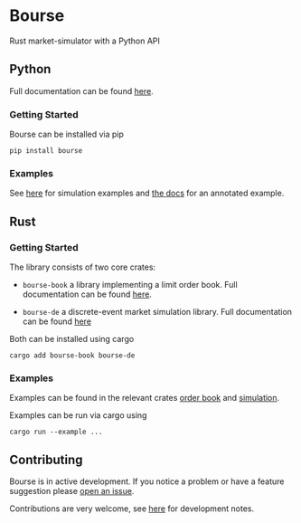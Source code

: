 # Bourse

Rust market-simulator with a Python API

## Python

Full documentation can be found
[here](https://zombie-einstein.github.io/bourse/).

### Getting Started

Bourse can be installed via pip

```
pip install bourse
```

### Examples

See [here](examples/) for simulation examples and
[the docs](https://zombie-einstein.github.io/bourse/pages/example.html)
for an annotated example.

## Rust

### Getting Started

The library consists of two core crates:

- `bourse-book` a library implementing a limit order
  book. Full documentation can be found
  [here](https://docs.rs/bourse-book/latest/bourse_book/).

- `bourse-de` a discrete-event market simulation library.
  Full documentation can be found
  [here](https://docs.rs/bourse-de/latest/bourse_de/)

Both can be installed using cargo

```
cargo add bourse-book bourse-de
```

### Examples

Examples can be found in the relevant crates
[order book](crates/order_book/examples/) and
[simulation](crates/step_sim/examples/).

Examples can be run via cargo using

```
cargo run --example ...
```

## Contributing

Bourse is in active development. If you notice a problem
or have a feature suggestion please
[open an issue](https://github.com/zombie-einstein/bourse/issues/new).

Contributions are very welcome, see [here](.github/docs/developers.md)
for development notes.
